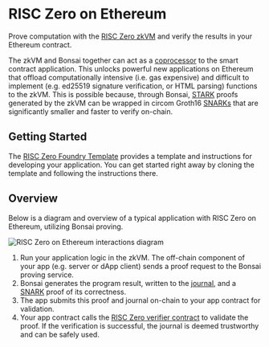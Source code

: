 # RISC Zero on Ethereum

Prove computation with the [RISC Zero zkVM][docs-zkvm] and verify the results in your Ethereum contract.

The zkVM and Bonsai together can act as a [coprocessor][article-coprocessor] to the smart contract application.
This unlocks powerful new applications on Ethereum that offload computationally intensive (i.e. gas expensive) and difficult to implement (e.g. ed25519 signature verification, or HTML parsing) functions to the zkVM.
This is possible because, through Bonsai, [STARK][term-stark] proofs generated by the zkVM can be wrapped in circom Groth16 [SNARKs][term-snark] that are significantly smaller and faster to verify on-chain.

## Getting Started

The [RISC Zero Foundry Template][foundry-template] provides a template and instructions for developing your application.
You can get started right away by cloning the template and following the instructions there.

## Overview

Below is a diagram and overview of a typical application with RISC Zero on Ethereum, utilizing Bonsai proving.

![RISC Zero on Ethereum interactions diagram](/img/risc0-ethereum-interaction.png)

1. Run your application logic in the zkVM. The off-chain component of your app (e.g. server or dApp client) sends a proof request to the Bonsai proving service.
2. Bonsai generates the program result, written to the [journal][term-journal], and a [SNARK][term-snark] proof of its correctness.
3. The app submits this proof and journal on-chain to your app contract for validation.
4. Your app contract calls the [RISC Zero verifier contract][verifier-contract] to validate the proof. If the verification is successful, the journal is deemed trustworthy and can be safely used.

[article-coprocessor]: https://www.risczero.com/news/a-guide-to-zk-coprocessors-for-scalability
[docs-zkvm]: ../zkvm/zkvm-overview.md
[foundry-template]: https://github.com/risc0/risc0-foundry-template
[term-journal]: /terminology#journal
[term-snark]: /terminology#snark
[term-stark]: /terminology#stark
[verifier-contract]: ./contracts/verifier.md
